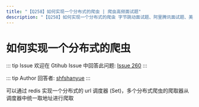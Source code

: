 ```yaml
---
title: "【Q258】如何实现一个分布式的爬虫 | 爬虫高频面试题"
description: "【Q258】如何实现一个分布式的爬虫 字节跳动面试题、阿里腾讯面试题、美团小米面试题。"
---
```


# 如何实现一个分布式的爬虫

::: tip Issue
欢迎在 Gtihub Issue 中回答此问题: [Issue 260](https://github.com/shfshanyue/Daily-Question/issues/260)
:::

::: tip Author
回答者: [shfshanyue](https://github.com/shfshanyue)
:::

可以通过 redis 实现一个分布式的 url 调度器 (Set)，多个分布式爬虫的爬取器从调度器中统一取地址进行爬取

